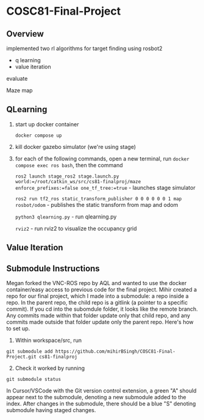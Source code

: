 # COSC81-Final-Project

## Overview

implemented two rl algorithms for target finding using rosbot2

- q learning
- value iteration

evaluate

Maze map

## QLearning

1. start up docker container

   `docker compose up`

2. kill docker gazebo simulator (we're using stage)

3. for each of the following commands, open a new terminal, run `docker compose exec ros bash`, then the command

   `ros2 launch stage_ros2 stage.launch.py world:=/root/catkin_ws/src/cs81-finalproj/maze enforce_prefixes:=false one_tf_tree:=true` - launches stage simulator

   `ros2 run tf2_ros static_transform_publisher 0 0 0 0 0 0 1 map rosbot/odom` - publishes the static transform from map and odom

   `python3 qlearning.py` - run qlearning.py

   `rviz2` - run rviz2 to visualize the occupancy grid

      <!-- `ros2 run teleop_twist_keyboard teleop_twist_keyboard` - teleoperate/drive the rosbot in the simulation -->

## Value Iteration

## Submodule Instructions

Megan forked the VNC-ROS repo by AQL and wanted to use the docker container/easy access to previous code for the final project. Mihir created a repo for our final project, which I made into a submodule: a repo inside a repo. In the parent repo, the child repo is a gitlink (a pointer to a specific commit). If you cd into the subomdule folder, it looks like the remote branch. Any commits made within that folder update only that child repo, and any commits made outside that folder update only the parent repo.
Here's how to set up.

1. Within workspace/src, run

```
git submodule add https://github.com/mihirBSingh/COSC81-Final-Project.git cs81-finalproj
```

2. Check it worked by running

```
git submodule status
```

In Cursor/VSCode with the Git version control extension, a green "A" should appear next to the submodule, denoting a new submodule added to the index. After changes in the submodule, there should be a blue "S" denoting submodule having staged changes.
